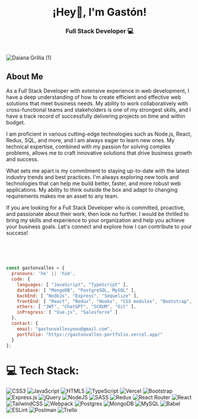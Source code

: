 <h1 align="center">¡Hey👋, I'm Gastón!</h1>
<h3 align="center">Full Stack Developer 💻</h3><br/> 

![Daiana Grillia (1)](https://user-images.githubusercontent.com/94879125/214957275-f4cd4523-e46f-4e61-b8cf-9ccad8f9f66b.gif)


<h2>About Me</h2>
<p>
  As a Full Stack Developer with extensive experience in web development, I have a deep understanding of how to create efficient and effective web solutions that meet business needs. My ability to work collaboratively with cross-functional teams and stakeholders is one of my strongest skills, and I have a track record of successfully delivering projects on time and within budget.

I am proficient in various cutting-edge technologies such as Node.js, React, Redux, SQL, and more, and I am always eager to learn new ones. My technical expertise, combined with my passion for solving complex problems, allows me to craft innovative solutions that drive business growth and success.

What sets me apart is my commitment to staying up-to-date with the latest industry trends and best practices. I'm always exploring new tools and technologies that can help me build better, faster, and more robust web applications. My ability to think outside the box and adapt to changing requirements makes me an asset to any team.

If you are looking for a Full Stack Developer who is committed, proactive, and passionate about their work, then look no further. I would be thrilled to bring my skills and experience to your organization and help you achieve your business goals. Let's connect and explore how I can contribute to your success!
  
  <br/>
  <br/>
<br/>

```js
const gastonvalles = {
  pronouns: 'he' || 'him',
  code: {
    languages: [ "JavaScript", "TypeScript" ],
    database: [ "MongoDB", "PostgreSQL, MySQL" ],
    backEnd: [ "NodeJs", "Express", "Sequelize" ],
    frontEnd: [ "React", "Redux", "Hooks", "CSS modules", "Bootstrap", "TailwindCSS", "Webpack" ],
    others: [ "JWT", "ChatGPT", "SCRUM", "Git" ],
    inProgress: [ "Vue.js", "Salesforce" ]
  },
  contact: {
    email: "gastonvallesyeou@gmail.com",
    portfolio: "https://gastonvalles-portfolio.vercel.app/"
  }
};
```

# 💻 Tech Stack:
![CSS3](https://img.shields.io/badge/css3-%231572B6.svg?style=for-the-badge&logo=css3&logoColor=white) ![JavaScript](https://img.shields.io/badge/javascript-%23323330.svg?style=for-the-badge&logo=javascript&logoColor=%23F7DF1E) ![HTML5](https://img.shields.io/badge/html5-%23E34F26.svg?style=for-the-badge&logo=html5&logoColor=white) ![TypeScript](https://img.shields.io/badge/typescript-%23007ACC.svg?style=for-the-badge&logo=typescript&logoColor=white) ![Vercel](https://img.shields.io/badge/vercel-%23000000.svg?style=for-the-badge&logo=vercel&logoColor=white) ![Bootstrap](https://img.shields.io/badge/bootstrap-%23563D7C.svg?style=for-the-badge&logo=bootstrap&logoColor=white) ![Express.js](https://img.shields.io/badge/express.js-%23404d59.svg?style=for-the-badge&logo=express&logoColor=%2361DAFB) ![jQuery](https://img.shields.io/badge/jquery-%230769AD.svg?style=for-the-badge&logo=jquery&logoColor=white) ![NodeJS](https://img.shields.io/badge/node.js-6DA55F?style=for-the-badge&logo=node.js&logoColor=white) ![SASS](https://img.shields.io/badge/SASS-hotpink.svg?style=for-the-badge&logo=SASS&logoColor=white) ![Redux](https://img.shields.io/badge/redux-%23593d88.svg?style=for-the-badge&logo=redux&logoColor=white) ![React Router](https://img.shields.io/badge/React_Router-CA4245?style=for-the-badge&logo=react-router&logoColor=white) ![React](https://img.shields.io/badge/react-%2320232a.svg?style=for-the-badge&logo=react&logoColor=%2361DAFB) ![TailwindCSS](https://img.shields.io/badge/tailwindcss-%2338B2AC.svg?style=for-the-badge&logo=tailwind-css&logoColor=white) ![Webpack](https://img.shields.io/badge/webpack-%238DD6F9.svg?style=for-the-badge&logo=webpack&logoColor=black) ![Postgres](https://img.shields.io/badge/postgres-%23316192.svg?style=for-the-badge&logo=postgresql&logoColor=white) ![MongoDB](https://img.shields.io/badge/MongoDB-%234ea94b.svg?style=for-the-badge&logo=mongodb&logoColor=white) ![MySQL](https://img.shields.io/badge/mysql-%2300f.svg?style=for-the-badge&logo=mysql&logoColor=white) ![Babel](https://img.shields.io/badge/Babel-F9DC3e?style=for-the-badge&logo=babel&logoColor=black) ![ESLint](https://img.shields.io/badge/ESLint-4B3263?style=for-the-badge&logo=eslint&logoColor=white) ![Postman](https://img.shields.io/badge/Postman-FF6C37?style=for-the-badge&logo=postman&logoColor=white) ![Trello](https://img.shields.io/badge/Trello-%23026AA7.svg?style=for-the-badge&logo=Trello&logoColor=white)
